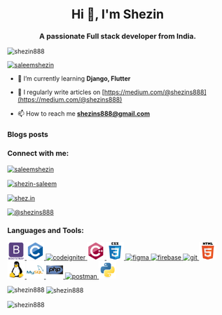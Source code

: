 <h1 align="center">Hi 👋, I'm Shezin</h1>
<h3 align="center">A passionate Full stack developer from India.</h3>

<p align="left"> <img src="https://komarev.com/ghpvc/?username=shezin888&label=Profile%20views&color=0e75b6&style=flat" alt="shezin888" /> </p>

<p align="left"> <a href="https://twitter.com/saleemshezin" target="blank"><img src="https://img.shields.io/twitter/follow/saleemshezin?logo=twitter&style=for-the-badge" alt="saleemshezin" /></a> </p>

- 🌱 I’m currently learning **Django, Flutter**

- 📝 I regularly write articles on [https://medium.com/@shezins888](https://medium.com/@shezins888)

- 📫 How to reach me **shezins888@gmail.com**

### Blogs posts
<!-- BLOG-POST-LIST:START -->
<!-- BLOG-POST-LIST:END -->

<h3 align="left">Connect with me:</h3>
<p align="left">
<a href="https://twitter.com/saleemshezin" target="blank"><img align="center" src="https://img.icons8.com/color/48/000000/twitter--v2.png" alt="saleemshezin" height="30" width="40" /></a>

<a href="https://linkedin.com/in/shezin-saleem" target="blank"><img align="center" src="https://img.icons8.com/color/48/000000/linkedin.png" alt="shezin-saleem" height="30" width="40" /></a>

<a href="https://instagram.com/shez.in" target="blank"><img align="center" src="https://img.icons8.com/color/48/000000/instagram-new.png" alt="shez.in" height="30" width="40" /></a>

<a href="https://medium.com/@shezins888" target="blank"><img align="center" src="https://img.icons8.com/color/48/000000/medium-monogram.png" alt="@shezins888" height="30" width="40" /></a>
</p>

<h3 align="left">Languages and Tools:</h3>
<p align="left"> <a href="https://getbootstrap.com" target="_blank"> <img src="https://raw.githubusercontent.com/devicons/devicon/master/icons/bootstrap/bootstrap-plain-wordmark.svg" alt="bootstrap" width="40" height="40"/> </a> <a href="https://www.cprogramming.com/" target="_blank"> <img src="https://raw.githubusercontent.com/devicons/devicon/master/icons/c/c-original.svg" alt="c" width="40" height="40"/> </a> <a href="https://codeigniter.com" target="_blank"> <img src="https://cdn.worldvectorlogo.com/logos/codeigniter.svg" alt="codeigniter" width="40" height="40"/> </a> <a href="https://www.w3schools.com/cpp/" target="_blank"> <img src="https://raw.githubusercontent.com/devicons/devicon/master/icons/cplusplus/cplusplus-original.svg" alt="cplusplus" width="40" height="40"/> </a> <a href="https://www.w3schools.com/css/" target="_blank"> <img src="https://raw.githubusercontent.com/devicons/devicon/master/icons/css3/css3-original-wordmark.svg" alt="css3" width="40" height="40"/> </a> <a href="https://www.figma.com/" target="_blank"> <img src="https://www.vectorlogo.zone/logos/figma/figma-icon.svg" alt="figma" width="40" height="40"/> </a> <a href="https://firebase.google.com/" target="_blank"> <img src="https://www.vectorlogo.zone/logos/firebase/firebase-icon.svg" alt="firebase" width="40" height="40"/> </a> <a href="https://git-scm.com/" target="_blank"> <img src="https://www.vectorlogo.zone/logos/git-scm/git-scm-icon.svg" alt="git" width="40" height="40"/> </a> <a href="https://www.w3.org/html/" target="_blank"> <img src="https://raw.githubusercontent.com/devicons/devicon/master/icons/html5/html5-original-wordmark.svg" alt="html5" width="40" height="40"/> </a> <a href="https://www.linux.org/" target="_blank"> <img src="https://raw.githubusercontent.com/devicons/devicon/master/icons/linux/linux-original.svg" alt="linux" width="40" height="40"/> </a> <a href="https://www.mysql.com/" target="_blank"> <img src="https://raw.githubusercontent.com/devicons/devicon/master/icons/mysql/mysql-original-wordmark.svg" alt="mysql" width="40" height="40"/> </a> <a href="https://www.php.net" target="_blank"> <img src="https://raw.githubusercontent.com/devicons/devicon/master/icons/php/php-original.svg" alt="php" width="40" height="40"/> </a> <a href="https://postman.com" target="_blank"> <img src="https://www.vectorlogo.zone/logos/getpostman/getpostman-icon.svg" alt="postman" width="40" height="40"/> </a> <a href="https://www.python.org" target="_blank"> <img src="https://raw.githubusercontent.com/devicons/devicon/master/icons/python/python-original.svg" alt="python" width="40" height="40"/> </a> </p>

<p><img align="left" src="https://github-readme-stats.vercel.app/api/top-langs?username=shezin888&show_icons=true&locale=en&layout=compact" alt="shezin888" /></p>

<p>&nbsp;<img align="center" src="https://github-readme-stats.vercel.app/api?username=shezin888&show_icons=true&locale=en" alt="shezin888" /></p>

<p><img align="center" src="https://github-readme-streak-stats.herokuapp.com/?user=shezin888&" alt="shezin888" /></p>
